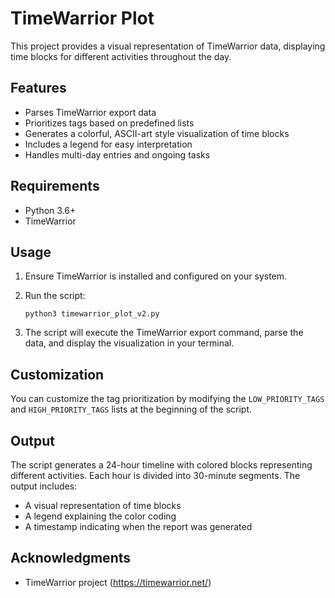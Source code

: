 # TimeWarrior Plot

This project provides a visual representation of TimeWarrior data, displaying time blocks for different activities throughout the day.

## Features

- Parses TimeWarrior export data
- Prioritizes tags based on predefined lists
- Generates a colorful, ASCII-art style visualization of time blocks
- Includes a legend for easy interpretation
- Handles multi-day entries and ongoing tasks

## Requirements

- Python 3.6+
- TimeWarrior

## Usage

1. Ensure TimeWarrior is installed and configured on your system.
2. Run the script:

   ```
   python3 timewarrior_plot_v2.py
   ```

3. The script will execute the TimeWarrior export command, parse the data, and display the visualization in your terminal.

## Customization

You can customize the tag prioritization by modifying the `LOW_PRIORITY_TAGS` and `HIGH_PRIORITY_TAGS` lists at the beginning of the script.

## Output

The script generates a 24-hour timeline with colored blocks representing different activities. Each hour is divided into 30-minute segments. The output includes:

- A visual representation of time blocks
- A legend explaining the color coding
- A timestamp indicating when the report was generated

## Acknowledgments

- TimeWarrior project (https://timewarrior.net/)
